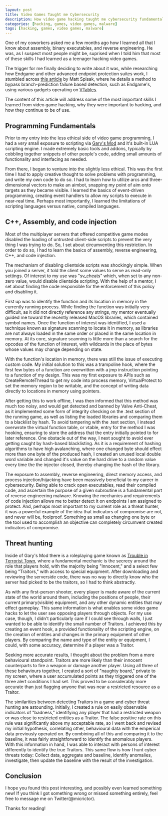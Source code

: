 ```yaml
---
layout: post
title: Video Games Taught me Cybersecurity
description: How video game hacking taught me cybersecurity fundamentals.
categories: [hacking, games, video games, malware]
tags: [hacking, games, video games, malware]
---
```


One of my coworkers asked me a few months ago how I learned all that I know about assembly, binary executables, and reverse engineering. He was, as I suspect most people might be, suprised when I told him that most of these skills I had learned as a teenager hacking video games.

The trigger for me finally deciding to write about it was, while researching how Endgame and other advanced endpoint protection suites work, I stumbled across [this article](https://www.endgame.com/blog/technical-blog/disarming-control-flow-guard-using-advanced-code-reuse-attacks) by Matt Spisak, where he details a method to bypass branch-prediction failure based detection, such as Endgame's, using various gadgets operating on [VTables](https://en.wikipedia.org/wiki/Virtual_method_table). 

The content of this article will address some of the most important skills I learned from video game hacking, why they were important to hacking, and how they continue to be of use.

## Programming Fundamentals
Prior to my entry into the less ethical side of video game programming, I had a *very* small exposure to scripting via [Gary's Mod](https://gmod.facepunch.com/) and it's built-in LUA scripting engine. I made extremely basic tools and addons, typically by cobbling together snippets of other people's code, adding small amounts of functionality and interfacing as needed.

From there, I began to venture into the slightly less ethical. This was the first time I had to apply creative thought to solve problems with programming, and write my own code to do so. I had to learn how to utilize arcs and three-dimensional vectors to make an aimbot, snapping my point of aim onto targets as they became visible. I learned the basics of event-driven programming, creating event handlers to allow my scripts to execute in near-real time. Perhaps most importantly, I learned the limitations of scripting languages versus native, compiled languages.

## C++, Assembly, and code injection
Most of the multiplayer servers that offered competitive game modes disabled the loading of untrusted client-side scripts to prevent the very thing I was trying to do. So, I set about circumventing this restriction. In order to do so, I had to learn the basics of assembly, reverse engineering, C++, and code injection.

The mechanism of disabling clientside scripts was shockingly simple. When you joined a server, it told the client some values to serve as read-only settings. Of interest to my use was "sv_cheats" which, when set to any non-zero value, would disable clientside scripting. With the help of a mentor, I set about finding the code responsible for the enforcement of this policy and disabling it.

First up was to identify the function and its location in memory in the currently running process. While finding the function was initially very difficult, as it did not directly reference any strings, my mentor eventually guided me toward the recently released MacOS libraries, which contained symbol names. Once the function of interest was identified, I used a technique known as signature scanning to locate it in memory, as libraries are not always loaded in the same order or placed in the same location in memory. At its core, signature scanning is little more than a search for the opcodes of the function of interest, with wildcards in the place of bytes whose values may change depending on state. 

With the function's location in memory, there was still the issue of executing custom code. My initial solution to this was a trampoline hook, where the first few bytes of a function are overwritten with a jmp instruction pointing to a function of my design. This was my first exposure to APIs such as CreateRemoteThread to get my code into process memory, VirtualProtect to set the memory region to be writable, and the concept of writing data directly to locations in memory using pointers. 

After getting this to work offline, I was then informed that this method was much too noisy, and would get detected and banned by Valve Anti-Cheat, as it implemented some form of integrity checking on the .text section of the running game, as well as listing the loaded libraries and comparing them to a blacklist by hash. To avoid tampering with the .text section, I instead overwrote the virtual function table, or vtable, entry for the method I was hooking, ensuring to store the address that the entry initially pointed to for later reference. One obstacle out of the way, I next sought to avoid ever getting caught by hash-based blacklisting. As it is a requirement of hashing algorithms to have high avalanching, where one changed byte should effect more than one byte of the produced hash, I created an unused local double word variable and changed it's value on the hard drive to a random value every time the the injector closed, thereby changing the hash of the library.

The exposure to assembly, reverse engineering, direct memory access, and process injection/hijacking have been massively beneficial to my career in cybersecurity. Being able to crack open executables, read their compiled code, and ascertain the purpose of a given subroutine is a fundamental part of reverse engineering malware. Knowing the mechanics and requirements of code injection allows me to better detect it on endpoints I am assigned to protect. And, perhaps most important to my current role as a threat hunter, it was a powerful example of the idea that indicators of compromise are not, and never will be, foolproof. Something as small as changing one byte or the tool used to accomplish an objective can completely circumvent created indicators of compromise.

## Threat hunting
Inside of Gary's Mod there is a roleplaying game known as [Trouble in Terrorist Town](http://ttt.badking.net/), where a fundamental mechanic is the secrecy around the role that players hold, with the majority being "Innocent," and a select few being "Traitors," with access to special equipment. After downloading and reviewing the serverside code, there was no way to directly know who the server had picked to be the traitors, so I had to think abstractly.

As with any first-person shooter, every player is made aware of the current state of the world around them, including the positions of people, their current primary(visible) equipment, and any other dynamic entities that may effect gameplay. This same information is what enables some video game hacks to let the user see opposing players through objects. For my use case, though, I didn't particularly care if I could see through walls, I just wanted to be able to identify the small number of Traitors. I achieved this by creating an event hook, a provided functionality of the scripting engine, on the creation of entities and changes in the primary equipment of other players. By comparing the name and type of the entity or equipment, I could, with some accuracy, determine if a player was a Traitor.

Seeking more accurate results, I thought about the problem from a more behavioural standpoint. Traitors are more likely than their innocent counterparts to fire a weapon or damage another player. Using all three of these behaviours together, I created a sort of "naughty board," private to my screen, where a user accumulated points as they triggered one of the three alert conditions I had set. This proved to be considerably more accurate than just flagging anyone that was near a restricted resource as a Traitor.

The similarities between detecting Traitors in a game and cyber threat hunting are astounding. Initially, I created a rule on easily observable indicators of "badness," identifying any player that had a restricted weapon or was close to restricted entities as a Traitor. The false positive rate on this rule was significantly above my acceptable rate, so I went back and revised my initial hypothesis, correlating other, behavioural data with the emperical data previously operated on. By combining all of this and comparing it to the baseline, it was fairly straightforward to identify the anomalous players. With this information in hand, I was able to interact with persons of interest differently to identify the true Traitors. This same flow is how I hunt cyber threats today: Collect data, aggregate and baseline, identify anomalies, investigate, then update the baseline with the result of the investigation.

## Conclusion  
I hope you found this post interesting, and possibly even learned something new! If you think I got something wrong or missed something entirely, feel free to message me on Twitter(@micrictor).

Thanks for reading!